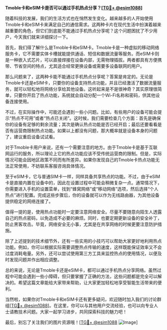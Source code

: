 **Tmoble卡和eSIM卡是否可以通过手机热点分享？[[TG💪+ @esim1088](https://t.me/s/esim1088)]**

随着科技的发展，我们的生活方式也在悄然发生变化。越来越多的人开始使用Tmoble卡和eSIM卡来满足自己的通信需求。这两种卡片在现代生活中扮演着越来越重要的角色，但它们到底能不能通过手机热点分享呢？这个问题困扰了不少用户，今天我们就来详细探讨一下。

首先，我们得了解什么是Tmoble卡和eSIM卡。Tmoble卡是一种虚拟的移动网络服务卡，它不需要实体卡槽就能提供通话、短信和数据流量等服务。而eSIM卡则是一种嵌入式芯片，可以直接焊接在设备内部，无需物理插拔。两者都具有方便携带、节省空间的特点，尤其适合经常更换设备或需要多设备联网的用户。

那么问题来了，这两种卡能不能通过手机热点分享呢？答案是肯定的。无论是Tmoble卡还是eSIM卡，只要你的设备支持热点功能，并且已经激活了数据流量服务，就可以轻松地将网络分享给其他设备。这听起来是不是很神奇？其实原理很简单，只要你开启了热点功能，系统就会自动分配一个Wi-Fi名称和密码，供其他设备连接使用。

不过，在实际操作中，可能还会遇到一些小问题。比如，有些用户的设备可能会提示“热点不可用”或者“热点已关闭”。这时候，我们需要检查几个方面：首先是确保你的设备有足够的剩余流量；其次是确认热点功能是否已经开启；最后还要看看是否有运营商限制热点功能。如果以上都没有问题，那大概率就是设备本身的问题了，建议重启设备试试看。

对于Tmoble卡用户来说，还有一个需要注意的地方。由于Tmoble卡是基于互联网运行的服务，所以理论上它的热点功能应该不受传统运营商的限制。但是，实际情况可能会因地区政策不同而有所差异。如果你发现自己的Tmoble卡热点功能无法正常使用，不妨联系客服咨询具体情况。

至于eSIM卡，它与普通SIM卡一样，同样具备共享热点的功能。不过，由于eSIM卡是直接内置在设备中的，因此在设置过程中可能会稍微复杂一点。通常情况下，你需要进入手机的设置菜单，找到“蜂窝网络”或“移动网络”选项，然后选择“个人热点”进行配置。完成这些步骤后，你的设备就可以作为无线路由器，为其他设备提供稳定的网络连接了。

值得一提的是，使用热点功能时一定要注意网络安全。尽量不要随意向陌生人透露自己的热点密码，以免造成不必要的麻烦。同时，也要定期更新设备的安全补丁，防止黑客攻击。毕竟，网络安全无小事，尤其是在共享网络的时候更要注意防护措施。

除了上述提到的技术细节外，还有一些实用的小技巧可以帮助大家更好地利用热点功能。例如，你可以根据实际需要调整热点传输的速度，这样既能保证效率又不会过度消耗电量。另外，还可以尝试使用第三方工具来监控热点的使用情况，以便及时发现问题并作出相应调整。

总的来说，无论是Tmoble卡还是eSIM卡，都可以通过手机热点分享网络。虽然过程中可能会遇到一些小障碍，但只要掌握了正确的方法，这些问题都是完全可以解决的。希望这篇文章能给大家带来帮助，让大家更加轻松地享受智能生活带来的便利。

当然啦，如果你对Tmoble卡和eSIM卡还有更多疑问，欢迎随时加入我们的讨论群组[[TG💪+ @esim1088](https://t.me/s/esim1088)]。在这里，你可以与其他用户交流经验，也可以向专业人士请教技术问题。大家一起学习进步，共同探索科技的魅力吧！

最后，别忘了关注我们的图片资源哦！[[TG💪+ @esim1088](https://t.me/s/esim1088) ![Image](https://i.postimg.cc/4NQfJmqS/Snipaste-2025-05-13-00-14-12.png)]